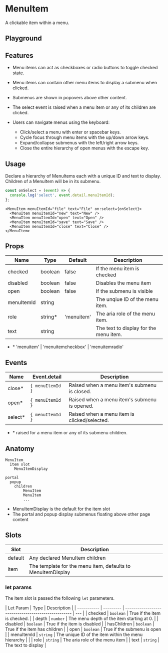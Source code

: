 <script>
    import Playground from './MenuItemPlayground.svelte';
</script>

# MenuItem

A clickable item within a menu.

## Playground

<Playground />

## Features

- Menu items can act as checkboxes or radio buttons to toggle checked state.
- Menu items can contain other menu items to display a submenu when clicked.
- Submenus are shown in popovers above other content.
- The select event is raised when a menu item or any of its children are clicked.
- Users can navigate menus using the keyboard:

  - Click/select a menu with enter or spacebar keys.
  - Cycle focus through menu items with the up/down arrow keys.
  - Expand/collapse submenus with the left/right arrow keys.
  - Close the entire hierarchy of open menus with the escape key.

## Usage

Declare a hierarchy of MenuItems each with a unique ID and text to display.
Children of a MenuItem will be in its submenu.

```ts
const onSelect = (event) => {
  console.log('select', event.detail.menuItemId);
};
```

```svelte
<MenuItem menuItemId="file" text="File" on:select={onSelect}>
  <MenuItem menuItemId="new" text="New" />
  <MenuItem menuItemId="open" text="Open" />
  <MenuItem menuItemId="save" text="Save" />
  <MenuItem menuItemId="close" text="Close" />
</MenuItem>
```

## Props

| Name       | Type     | Default    | Description                            |
| ---------- | -------- | ---------- | -------------------------------------- |
| checked    | boolean  | false      | If the menu item is checked            |
| disabled   | boolean  | false      | Disables the menu item                 |
| open       | boolean  | false      | If the submenu is visible              |
| menuItemId | string   |            | The unqiue ID of the menu item.        |
| role       | string\* | 'menuitem' | The aria role of the menu item.        |
| text       | string   |            | The text to display for the menu item. |

- \* 'menuitem' | 'menuitemcheckbox' | 'menuitemradio'

## Events

| Name     | Event.detail     | Description                                  |
| -------- | ---------------- | -------------------------------------------- |
| close\*  | `{ menuItemId }` | Raised when a menu item's submenu is closed. |
| open\*   | `{ menuItemId }` | Raised when a menu item's submenu is opened. |
| select\* | `{ menuItemId }` | Raised when a menu item is clicked/selected. |

- \* raised for a menu item or any of its submenu children.

## Anatomy

```
MenuItem
  item slot
    MenuItemDisplay

portal
  popup
    children
        MenuItem
        MenuItem
        ...
```

- MenuItemDisplay is the default for the item slot
- The portal and popup display submenus floating above other page content

## Slots

| Slot    | Description                                                 |
| ------- | ----------------------------------------------------------- |
| default | Any declared MenuItem children                              |
| item    | The template for the menu item, defaults to MenuItemDisplay |

### let params

The item slot is passed the following `let` parameters.

| Let Param   | Type      | Description                                         |
| ----------- | --------- | --------------------------------------------------- | --- |
| checked     | `boolean` | True if the item is checked.                        |
| depth       | `number`  | The menu depth of the item starting at 0.           |
| disabled    | `boolean` | True if the item is disabled                        |
| hasChildren | `boolean` | True if the item has children                       |
| open        | `boolean` | True if the submenu is open                         |
| menuItemId  | `string`  | The unique ID of the item within the menu hierarchy |     |
| role        | `string`  | The aria role of the menu item                      |
| text        | `string`  | The text to display                                 |
